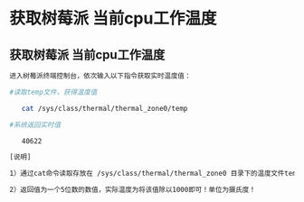 # 获取树莓派 当前cpu工作温度

## 获取树莓派 当前cpu工作温度

```bash
进入树莓派终端控制台，依次输入以下指令获取实时温度值：

#读取temp文件，获得温度值

   cat /sys/class/thermal/thermal_zone0/temp

#系统返回实时值

   40622

[说明]

1）通过cat命令读取存放在 /sys/class/thermal/thermal_zone0 目录下的温度文件temp获得返回值

2）返回值为一个5位数的数值，实际温度为将该值除以1000即可！单位为摄氏度！
```



